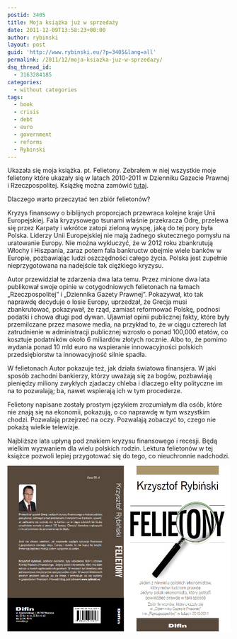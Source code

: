 ```yaml
---
postid: 3405
title: Moja książka już w sprzedaży
date: 2011-12-09T13:58:23+00:00
author: rybinski
layout: post
guid: 'http://www.rybinski.eu/?p=3405&lang=all'
permalink: /2011/12/moja-ksiazka-juz-w-sprzedazy/
dsq_thread_id:
  - 3163284185
categories:
  - without categories
tags:
  - book
  - crisis
  - debt
  - euro
  - government
  - reforms
  - Rybinski
---
```

Ukazała się moja książka. pt. Felietony. Zebrałem w niej wszystkie moje felietony które ukazały się w latach 2010-2011 w Dzienniku Gazecie Prawnej i Rzeczpospolitej. Książkę można zamówić [tutaj](http://ksiegarnia.difin.pl/index.php?id=1594).

Dlaczego warto przeczytać ten zbiór felietonów?

Kryzys finansowy o biblijnych proporcjach przewraca kolejne kraje Unii Europejskiej. Fala kryzysowego tsunami właśnie przekracza Odrę, przelewa się przez Karpaty i wkrótce zatopi zieloną wyspę, jaką do tej pory była Polska. Liderzy Unii Europejskiej nie mają żadnego skutecznego pomysłu na uratowanie Europy. Nie można wykluczyć, że w 2012 roku zbankrutują Włochy i Hiszpania, zaraz potem fala bankructw obejmie wiele banków w Europie, pozbawiając ludzi oszczędności całego życia. Polska jest zupełnie nieprzygotowana na nadejście tak ciężkiego kryzysu.

Autor przewidział te zdarzenia dwa lata temu. Przez minione dwa lata publikował swoje opinie w cotygodniowych felietonach na łamach „Rzeczpospolitej” i „Dziennika Gazety Prawnej”. Pokazywał, kto tak naprawdę decyduje o losie Europy, uprzedzał, że Grecja musi zbankrutować, pokazywał, że rząd, zamiast reformować Polskę, podnosi podatki i chowa długi pod dywan. Ujawniał opinii publicznej fakty, które były przemilczane przez masowe media, na przykład to, że w ciągu czterech lat zatrudnienie w administracji publicznej wzrosło o ponad 100,000 etatów, co kosztuje podatników około 6 miliardów złotych rocznie. Albo to, że pomimo wydania ponad 10 mld euro na wspieranie innowacyjności polskich przedsiębiorstw ta innowacyjność silnie spadła.

W felietonach Autor pokazuje też, jak działa światowa finansjera. W jaki sposób zachodni bankierzy, którzy uważają się za bogów, pozbawiają pieniędzy miliony zwykłych zjadaczy chleba i dlaczego elity polityczne im na to pozwalają; ba, nawet wspierają ich w tym procederze.

Felietony napisane zostały prostym językiem zrozumiałym dla osób, które nie znają się na ekonomii, pokazują, o co naprawdę w tym wszystkim chodzi. Pozwalają przejrzeć na oczy. Pozwalają zobaczyć to, czego nie pokażą wielkie telewizje.

Najbliższe lata upłyną pod znakiem kryzysu finansowego i recesji. Będą wielkim wyzwaniem dla wielu polskich rodzin. Lektura felietonów w tej książce pozwoli lepiej przygotować się do tego, co nieuchronnie nadchodzi.

<p style="text-align: center;">
  <img class="aligncenter size-full wp-image-3406" title="Felietony_okladka" src="/uploads/Felietony_okladka.png" alt="Felietony_okladka" width="549" height="374" />
</p>
